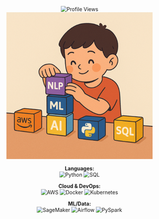 <div align="center">
  <img src="https://komarev.com/ghpvc/?username=atulgupta002&style=flat-square" alt="Profile Views"/>
</div>

<div align='center'>
  <img src="https://github.com/atulgupta002/atulgupta002/blob/main/tools.png" alt="Alt Text" width="400"/>
</div>

<div align='center'>

**Languages:**  
![Python](https://img.shields.io/badge/-Python-3776AB?style=flat-square&logo=python&logoColor=white)
![SQL](https://img.shields.io/badge/-SQL-4479A1?style=flat-square&logo=postgresql&logoColor=white)


**Cloud & DevOps:**  
![AWS](https://img.shields.io/badge/-AWS-232F3E?style=flat-square&logo=amazonaws&logoColor=white)
![Docker](https://img.shields.io/badge/-Docker-2496ED?style=flat-square&logo=docker&logoColor=white)
![Kubernetes](https://img.shields.io/badge/-Kubernetes-326CE5?style=flat-square&logo=kubernetes&logoColor=white)

**ML/Data:**  
![SageMaker](https://img.shields.io/badge/-SageMaker-FF9900?style=flat-square&logo=amazonaws&logoColor=white)
![Airflow](https://img.shields.io/badge/-Airflow-017CEE?style=flat-square&logo=apache-airflow&logoColor=white)
![PySpark](https://img.shields.io/badge/-PySpark-E25A1C?style=flat-square&logo=apachespark&logoColor=white)

<!-- <b>Check out my website:</b> <a href="https://atul-gupta.com/" target="_blank">https://atul-gupta.com/</a> -->
</div>
